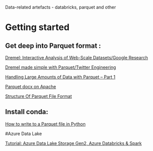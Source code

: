 Data-related artefacts - databricks, parquet and other

# Getting started
## Get deep into Parquet format :
[Dremel: Interactive Analysis of Web-Scale Datasets/Google Research](https://research.google/pubs/pub36632/)

[Dremel made simple with Parquet/Twitter Engineering](https://blog.twitter.com/engineering/en_us/a/2013/dremel-made-simple-with-parquet.html)


[Handling Large Amounts of Data with Parquet – Part 1](https://miuv.blog/2018/08/21/handling-large-amounts-of-data-with-parquet-part-1/)

[Parquet docx on Apache](https://parquet.apache.org/documentation/latest/)

[Structure Of Parquet File Format](https://luminousmen.com/post/big-data-file-formats)


## Install conda:
[How to write to a Parquet file in Python](https://easydata.engineering/how-to-write-parquet-file-in-python)


#Azure Data Lake 

[Tutorial: Azure Data Lake Storage Gen2, Azure Databricks & Spark](https://docs.microsoft.com/en-us/azure/storage/blobs/data-lake-storage-use-databricks-spark)
